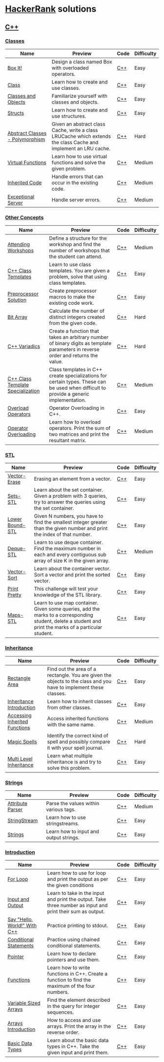 # [HackerRank](https://www.hackerrank.com/) solutions

## [C++](https://www.hackerrank.com/domains/cpp)

### [Classes](https://www.hackerrank.com/domains/cpp/classes)

Name | Preview | Code | Difficulty
---- | ---------------------------------------------------------------- | ------------- | ----------
[Box It!](https://www.hackerrank.com/challenges/box-it)|Design a class named Box with overloaded operators.|[C++](cpp/classes/box-it.cpp)|Easy
[Class](https://www.hackerrank.com/challenges/c-tutorial-class)|Learn how to create and use classes.|[C++](cpp/classes/c-tutorial-class.cpp)|Easy
[Classes and Objects](https://www.hackerrank.com/challenges/classes-objects)|Familiarize yourself with classes and objects.|[C++](cpp/classes/classes-objects.cpp)|Easy
[Structs](https://www.hackerrank.com/challenges/c-tutorial-struct)|Learn how to create and use structures.|[C++](cpp/classes/c-tutorial-struct.cpp)|Easy
[Abstract Classes - Polymorphism](https://www.hackerrank.com/challenges/abstract-classes-polymorphism)|Given an abstract class Cache, write a class LRUCache which extends the class Cache and implement an LRU cache.|[C++](cpp/classes/abstract-classes-polymorphism.cpp)|Hard
[Virtual Functions](https://www.hackerrank.com/challenges/virtual-functions)|Learn how to use virtual functions and solve the given problem.|[C++](cpp/classes/virtual-functions.cpp)|Medium
[Inherited Code](https://www.hackerrank.com/challenges/inherited-code)|Handle errors that can occur in the existing code.|[C++](cpp/classes/inherited-code.cpp)|Medium
[Exceptional Server](https://www.hackerrank.com/challenges/exceptional-server)|Handle server errors.|[C++](cpp/classes/exceptional-server.cpp)|Medium
### [Other Concepts](https://www.hackerrank.com/domains/cpp/other-concepts)

Name | Preview | Code | Difficulty
---- | ---------------------------------------------------------------- | ------------- | ----------
[Attending Workshops](https://www.hackerrank.com/challenges/attending-workshops)|Define a structure for the workshop and find the number of workshops that the student can attend.|[C++](cpp/other-concepts/attending-workshops.cpp)|Medium
[C++ Class Templates](https://www.hackerrank.com/challenges/c-class-templates)|Learn to use class templates. You are given a problem, solve that using class templates.|[C++](cpp/other-concepts/c-class-templates.cpp)|Easy
[Preprocessor Solution](https://www.hackerrank.com/challenges/preprocessor-solution)|Create preprocessor macros to make the existing code work.|[C++](cpp/other-concepts/preprocessor-solution.cpp)|Easy
[Bit Array](https://www.hackerrank.com/challenges/bitset-1)|Calculate the number of distinct integers created from the given code.|[C++](cpp/other-concepts/bitset-1.cpp)|Hard
[C++ Variadics](https://www.hackerrank.com/challenges/cpp-variadics)|Create a function that takes an arbitrary number of binary digits as template parameters in reverse order and returns the value.|[C++](cpp/other-concepts/cpp-variadics.cpp)|Hard
[C++ Class Template Specialization](https://www.hackerrank.com/challenges/cpp-class-template-specialization)|Class templates in C++ create specializations for certain types.  These can be used when difficult to provide a generic implementation.|[C++](cpp/other-concepts/cpp-class-template-specialization.cpp)|Medium
[Overload Operators](https://www.hackerrank.com/challenges/overload-operators)|Operator Overloading in C++.|[C++](cpp/other-concepts/overload-operators.cpp)|Easy
[Operator Overloading](https://www.hackerrank.com/challenges/operator-overloading)|Learn how to overload operators. Print the sum of two matrices and print the resultant matrix.|[C++](cpp/other-concepts/operator-overloading.cpp)|Medium
### [STL](https://www.hackerrank.com/domains/cpp/stl)

Name | Preview | Code | Difficulty
---- | ---------------------------------------------------------------- | ------------- | ----------
[Vector-Erase](https://www.hackerrank.com/challenges/vector-erase)|Erasing an element from a vector.|[C++](cpp/stl/vector-erase.cpp)|Easy
[Sets-STL](https://www.hackerrank.com/challenges/cpp-sets)|Learn about the set container. Given a problem with 3 queries, try to answer the queries using the set container.|[C++](cpp/stl/cpp-sets.cpp)|Easy
[Lower Bound-STL](https://www.hackerrank.com/challenges/cpp-lower-bound)|Given N numbers, you have to find the smallest integer greater than the given number and print the index of that number.|[C++](cpp/stl/cpp-lower-bound.cpp)|Easy
[Deque-STL](https://www.hackerrank.com/challenges/deque-stl)|Learn to use deque container. Find the maximum number in each and every contiguous sub array of size K in the given array.|[C++](cpp/stl/deque-stl.cpp)|Medium
[Vector-Sort](https://www.hackerrank.com/challenges/vector-sort)|Learn about the container vector. Sort a vector and print the sorted vector.|[C++](cpp/stl/vector-sort.cpp)|Easy
[Print Pretty](https://www.hackerrank.com/challenges/prettyprint)|This challenge will test your knowledge of the STL <iomanip> library.|[C++](cpp/stl/prettyprint.cpp)|Easy
[Maps-STL](https://www.hackerrank.com/challenges/cpp-maps)|Learn to use map container. Given some queries, add the marks to a corresponding student, delete a student  and print the marks of a particular student.|[C++](cpp/stl/cpp-maps.cpp)|Easy
### [Inheritance](https://www.hackerrank.com/domains/cpp/inheritance)

Name | Preview | Code | Difficulty
---- | ---------------------------------------------------------------- | ------------- | ----------
[Rectangle Area](https://www.hackerrank.com/challenges/rectangle-area)|Find out the area of a rectangle. You are given the objects to the class and you have to implement these classes.|[C++](cpp/inheritance/rectangle-area.cpp)|Easy
[Inheritance Introduction](https://www.hackerrank.com/challenges/inheritance-introduction)|Learn how to inherit classes from other classes.|[C++](cpp/inheritance/inheritance-introduction.cpp)|Easy
[Accessing Inherited Functions](https://www.hackerrank.com/challenges/accessing-inherited-functions)|Access inherited functions with the same name.|[C++](cpp/inheritance/accessing-inherited-functions.cpp)|Medium
[Magic Spells](https://www.hackerrank.com/challenges/magic-spells)|Identify the correct kind of spell and possibly compare it with your spell journal.|[C++](cpp/inheritance/magic-spells.cpp)|Hard
[Multi Level Inheritance ](https://www.hackerrank.com/challenges/multi-level-inheritance-cpp)|Learn what multiple inheritance is and try to solve this problem.|[C++](cpp/inheritance/multi-level-inheritance-cpp.cpp)|Easy
### [Strings](https://www.hackerrank.com/domains/cpp/cpp-strings)

Name | Preview | Code | Difficulty
---- | ---------------------------------------------------------------- | ------------- | ----------
[Attribute Parser](https://www.hackerrank.com/challenges/attribute-parser)|Parse the values within various tags.|[C++](cpp/cpp-strings/attribute-parser.cpp)|Medium
[StringStream](https://www.hackerrank.com/challenges/c-tutorial-stringstream)|Learn how to use stringstreams.|[C++](cpp/cpp-strings/c-tutorial-stringstream.cpp)|Easy
[Strings](https://www.hackerrank.com/challenges/c-tutorial-strings)|Learn how to input and output strings.|[C++](cpp/cpp-strings/c-tutorial-strings.cpp)|Easy
### [Introduction](https://www.hackerrank.com/domains/cpp/cpp-introduction)

Name | Preview | Code | Difficulty
---- | ---------------------------------------------------------------- | ------------- | ----------
[For Loop](https://www.hackerrank.com/challenges/c-tutorial-for-loop)|Learn how to use for loop and print the output as per the given conditions|[C++](cpp/cpp-introduction/c-tutorial-for-loop.cpp)|Easy
[Input and Output](https://www.hackerrank.com/challenges/cpp-input-and-output)|Learn to take in the input and print the output. Take three number as input and print their sum as output.|[C++](cpp/cpp-introduction/cpp-input-and-output.cpp)|Easy
[Say "Hello, World!" With C++](https://www.hackerrank.com/challenges/cpp-hello-world)|Practice printing to stdout.|[C++](cpp/cpp-introduction/cpp-hello-world.cpp)|Easy
[Conditional Statements](https://www.hackerrank.com/challenges/c-tutorial-conditional-if-else)|Practice using chained conditional statements.|[C++](cpp/cpp-introduction/c-tutorial-conditional-if-else.cpp)|Easy
[Pointer](https://www.hackerrank.com/challenges/c-tutorial-pointer)|Learn how to declare pointers and use them.|[C++](cpp/cpp-introduction/c-tutorial-pointer.cpp)|Easy
[Functions](https://www.hackerrank.com/challenges/c-tutorial-functions)|Learn how to write functions in C++. Create a function to find the maximum of the four numbers.|[C++](cpp/cpp-introduction/c-tutorial-functions.cpp)|Easy
[Variable Sized Arrays](https://www.hackerrank.com/challenges/variable-sized-arrays)|Find the element described in the query for integer sequences.|[C++](cpp/cpp-introduction/variable-sized-arrays.cpp)|Easy
[Arrays Introduction](https://www.hackerrank.com/challenges/arrays-introduction)|How to access and use arrays. Print the array in the reverse order.|[C++](cpp/cpp-introduction/arrays-introduction.cpp)|Easy
[Basic Data Types](https://www.hackerrank.com/challenges/c-tutorial-basic-data-types)|Learn about the basic data types in C++. Take the given input and print them.|[C++](cpp/cpp-introduction/c-tutorial-basic-data-types.cpp)|Easy

